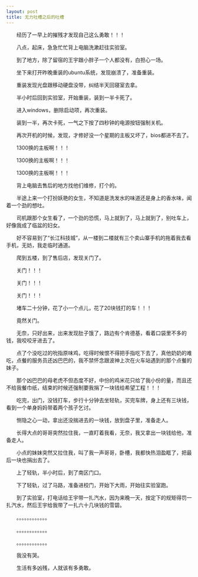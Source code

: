 ```yaml
---
layout: post
title: 无力吐槽之后的吐槽
---
```

&emsp;&emsp;经历了一早上的摧残才发现自己这么勇敢！！！

&emsp;&emsp;八点，起床，急急忙忙背上电脑洗漱赶往实验室。

&emsp;&emsp;到了地方，除了留宿的王宇跟小胖子一个人都没有，白担心一场。

&emsp;&emsp;坐下来打开昨晚重装的ubuntu系统，发现崩溃了，准备重装。

&emsp;&emsp;重装发现光盘跟移动硬盘没带，纠结半天回寝室去拿。

&emsp;&emsp;半小时后回到实验室，开始重装，装到一半卡死了。

&emsp;&emsp;进入windows，删除启动项，再次重装。

&emsp;&emsp;装到一半，再次卡死，一气之下按了四秒钟的电源按钮强制关机。

&emsp;&emsp;再次开机的时候，发现，才修好没一个星期的主板又坏了，bios都进不去了。

&emsp;&emsp;1300换的主板啊！！！

&emsp;&emsp;1300换的主板啊！！！

&emsp;&emsp;1300换的主板啊！！！

&emsp;&emsp;背上电脑去售后的地方找他们维修，打个的。

&emsp;&emsp;半途上来一个打扮妖艳的女生，不知道是洗发水的味道还是身上的香水味，闻着一个劲的想吐。

&emsp;&emsp;司机跟那个女生看了，一个劲的恐慌，马上就到了，马上就到了，别吐车上，好像我成了临盆的妇女。

&emsp;&emsp;好不容易到了“长江科技城”，从一楼到二楼就有三个卖山寨手机的拖着我去看手机，无妨，我走临时通道。

&emsp;&emsp;爬到五楼，到了售后店，发现关门了。

&emsp;&emsp;关门！！！

&emsp;&emsp;关门！！！   

&emsp;&emsp;关门！！！

&emsp;&emsp;堵车二十分钟，花了小一个点儿，花了20块钱打的车！！！

&emsp;&emsp;竟然关门。

&emsp;&emsp;无奈，只好出来，出来发现肚子饿了，路边有个肯德基，看着口袋里不多的钱，我咬咬牙进去了。

&emsp;&emsp;点了个没吃过的吮指原味鸡，吃得时候恨不得把手指吃下去了，真他奶奶的难吃，点餐的服务员还凶巴巴的，我不禁怀念跟波神上次在火车站遇到的那个点餐的妹子。

&emsp;&emsp;那个凶巴巴的母老虎不但态度不好，中份的鸡米花只给了我小份的量，而且还不给我餐巾纸，结束的时候还强制要我捐了一块钱给希望工程！！！

&emsp;&emsp;吃完，出门，没钱打车，步行十分钟去坐轻轨，买完车牌，身上还有三块钱，看到一个单身妈妈带着两个孩子乞讨。

&emsp;&emsp;恻隐之心一动，拿出还没揣进去的一块钱，放到盘子里，准备走人。

&emsp;&emsp;长得大点的哥哥突然拉住我，一直盯着我看，无奈，我又拿出一块钱给他，准备走人。

&emsp;&emsp;小点的妹妹突然又拉住我，叫了我一声哥哥，卧槽，我都快热泪盈眶了，把最后一块也捐出去了。

&emsp;&emsp;上了轻轨，半小时后，到了南区门口。

&emsp;&emsp;下了轻轨，过了马路，准备进校门，开始下大雨，开始往实验室跑。

&emsp;&emsp;到了实验室，打电话给王宇带一扎汽水，因为来晚一天，按定下的规矩得罚一扎汽水，然后王宇给我带了一扎六十几块钱的雪碧。

&emsp;&emsp;。。。。。。。。。。。。

&emsp;&emsp;。。。。。。。。。。。。

&emsp;&emsp;。。。。。。。。。。。。

&emsp;&emsp;我没有哭。

&emsp;&emsp;生活有多凶残，人就该有多勇敢。
